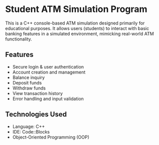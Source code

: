 # Student ATM Simulation Program

This is a C++ console-based ATM simulation designed primarily for educational purposes. It allows users (students) to interact with basic banking features in a simulated environment, mimicking real-world ATM functionality.

## Features

- Secure login & user authentication  
- Account creation and management  
- Balance inquiry  
- Deposit funds  
- Withdraw funds  
- View transaction history  
- Error handling and input validation  

## Technologies Used

- Language: C++  
- IDE: Code::Blocks 
- Object-Oriented Programming (OOP)


